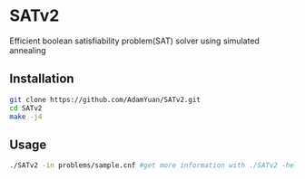 # SATv2
Efficient boolean satisfiability problem(SAT) solver using simulated annealing
## Installation
```bash
git clone https://github.com/AdamYuan/SATv2.git
cd SATv2
make -j4
```
## Usage
```bash
./SATv2 -in problems/sample.cnf #get more information with ./SATv2 -help
```
